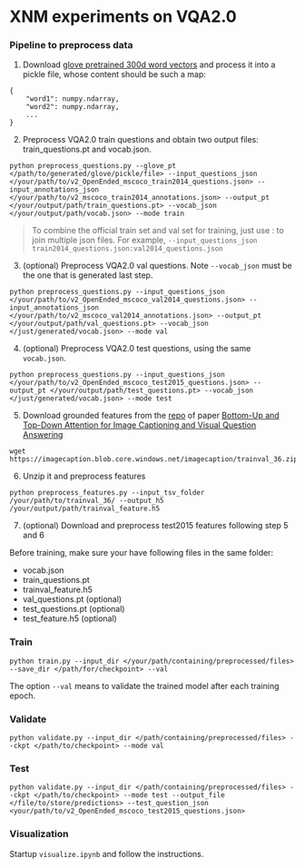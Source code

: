 
# XNM experiments on VQA2.0

### Pipeline to preprocess data
1. Download [glove pretrained 300d word vectors](http://nlp.stanford.edu/data/glove.840B.300d.zip) and process it into a pickle file, whose content should be such a map:
```
{
    "word1": numpy.ndarray,
    "word2": numpy.ndarray,
    ...
}
```

2. Preprocess VQA2.0 train questions and obtain two output files: train_questions.pt and vocab.json.
```
python preprocess_questions.py --glove_pt </path/to/generated/glove/pickle/file> --input_questions_json </your/path/to/v2_OpenEnded_mscoco_train2014_questions.json> --input_annotations_json </your/path/to/v2_mscoco_train2014_annotations.json> --output_pt </your/output/path/train_questions.pt> --vocab_json </your/output/path/vocab.json> --mode train
```
> To combine the official train set and val set for training, just use : to join multiple json files. For example, `--input_questions_json train2014_questions.json:val2014_questions.json`

3. (optional) Preprocess VQA2.0 val questions. Note `--vocab_json` must be the one that is generated last step.
```
python preprocess_questions.py --input_questions_json </your/path/to/v2_OpenEnded_mscoco_val2014_questions.json> --input_annotations_json </your/path/to/v2_mscoco_val2014_annotations.json> --output_pt </your/output/path/val_questions.pt> --vocab_json </just/generated/vocab.json> --mode val
```

4. (optional) Preprocess VQA2.0 test questions, using the same `vocab.json`.
```
python preprocess_questions.py --input_questions_json </your/path/to/v2_OpenEnded_mscoco_test2015_questions.json> --output_pt </your/output/path/test_questions.pt> --vocab_json </just/generated/vocab.json> --mode test
```

5. Download grounded features from the [repo](https://github.com/peteanderson80/bottom-up-attention) of paper [Bottom-Up and Top-Down Attention for Image Captioning and Visual Question Answering](https://arxiv.org/abs/1707.07998)
```
wget https://imagecaption.blob.core.windows.net/imagecaption/trainval_36.zip
```

6. Unzip it and preprocess features
```
python preprocess_features.py --input_tsv_folder /your/path/to/trainval_36/ --output_h5 /your/output/path/trainval_feature.h5
```

7. (optional) Download and preprocess test2015 features following step 5 and 6

Before training, make sure your have following files in the same folder:
- vocab.json
- train_questions.pt
- trainval_feature.h5
- val_questions.pt (optional)
- test_questions.pt (optional)
- test_feature.h5 (optional)


### Train
```
python train.py --input_dir </your/path/containing/preprocessed/files> --save_dir </path/for/checkpoint> --val
```
The option `--val` means to validate the trained model after each training epoch.

### Validate
```
python validate.py --input_dir </path/containing/preprocessed/files> --ckpt </path/to/checkpoint> --mode val
```

### Test
```
python validate.py --input_dir </path/containing/preprocessed/files> --ckpt </path/to/checkpoint> --mode test --output_file </file/to/store/predictions> --test_question_json <your/path/to/v2_OpenEnded_mscoco_test2015_questions.json>
```

### Visualization
Startup `visualize.ipynb` and follow the instructions.
